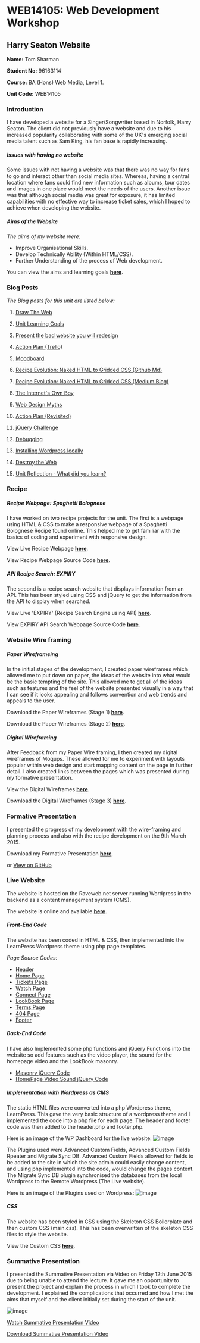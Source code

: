 # WEB14105: Web Development Workshop
## Harry Seaton Website




**Name:** Tom Sharman

**Student No:** 96163114

**Course:** BA (Hons) Web Media, Level 1.

**Unit Code:** WEB14105



### Introduction

I have developed a website for a Singer/Songwriter based in Norfolk, Harry Seaton. The client did not previously have a website and due to his increased popularity collaborating with some of the UK's emerging social media talent such as Sam King, his fan base is rapidly increasing. 

##### Issues with having no website

Some issues with not having a website was that there was no way for fans to go and interact other than social media sites. Whereas, having a central location where fans could find new information such as albums, tour dates and images in one place would meet the needs of the users. Another issue was that although social media was great for exposure, it has limited capabilities with no effective way to increase ticket sales, which I hoped to achieve when developing the website.


##### Aims of the Website

*The aims of my website were:*

- Improve Organisational Skills.
- Develop Technically Ability (Within HTML/CSS).
- Further Understanding of the process of Web development.

You can view the aims and learning goals **[here](https://github.com/TomSharmanWeb/WEB14104/blob/master/students/Tom%20Sharman/WEB14104%20Learning%20Goals.md)**.


### Blog Posts


*The Blog posts for this unit are listed below:*


1. [Draw The Web](http://www.fourthfloor.me/blogs/tsharman/2015/01/10/my-world-wide-web/)


2. [Unit Learning Goals](https://github.com/TomSharmanWeb/WEB14104/blob/master/students/Tom%20Sharman/WEB14104%20Learning%20Goals.md)

3. [Present the bad website you will redesign](https://github.com/TomSharmanWeb/WEB14104/blob/master/students/Tom%20Sharman/3%20Website%20Review/Bad%20Website%20-%20Overview%20of%203.md)

4. [Action Plan (Trello)](https://medium.com/@TOMSHARMAN/organising-web-development-1a7bd7c5822)

5. [Moodboard](https://www.pinterest.com/tomsharman/harry-seaton-website-inspiration/)

6. [Recipe Evolution: Naked HTML to Gridded CSS (Github Md) ](https://github.com/TomSharmanWeb/WEB14104/blob/master/students/Tom%20Sharman/Recipe%20HTML%26CSS%20Development/recipe_html_%26_css_development.md)

7. [Recipe Evolution: Naked HTML to Gridded CSS (Medium Blog) ](https://medium.com/@TOMSHARMAN/from-naked-html-to-gridded-css-cf7df4eb0620)

8. [The Internet's Own Boy](https://medium.com/@TOMSHARMAN/the-ultimate-price-for-internet-freedom-567d5c503756)

9. [Web Design Myths](https://medium.com/@TOMSHARMAN/design-has-to-be-original-3803d773798c)

10. [Action Plan (Revisited)](https://medium.com/@TOMSHARMAN/wireframe-feedback-plan-of-action-4666f2ab21ce)

11. [jQuery Challenge](https://medium.com/@TOMSHARMAN/jquery-fundimentals-1cb04e73c997)

12. [Debugging](https://medium.com/@TOMSHARMAN/jquery-251ee55becca)

13. [Installing Wordpress locally](https://medium.com/@TOMSHARMAN/how-to-install-wordpress-locally-10de0a5a1a4f)

14. [Destroy the Web](https://medium.com/@TOMSHARMAN/exclude-china-and-india-9f30b33f4e33)

15. [Unit Reflection - What did you learn?](https://medium.com/@TOMSHARMAN/web-development-fc60c2009a06)




### Recipe

##### Recipe Webpage: Spaghetti Bolognese


I have worked on two recipe projects for the unit. The first is a webpage using HTML & CSS to make a responsive webpage of a Spaghetti Bolognese Recipe found online. This helped me to get familiar with the basics of coding and experiment with responsive design.

View Live Recipe Webpage **[here](http://recipe.tomsharman.com/)**.

View Recipe Webpage Source Code **[here](https://github.com/TomSharmanWeb/HarrySeatonWebsite/tree/master/Recipe/Recipe)**.


##### API Recipe Search: EXPIRY

The second is a recipe search website that displays information from an API. This has been styled using CSS and jQuery to get the information from the API to display when searched.

View  Live 'EXPIRY' (Recipe Search Engine using API) **[here](http://expiry.tomsharmna.com/)**.

View EXPIRY API Search Webpage Source Code **[here](https://github.com/TomSharmanWeb/HarrySeatonWebsite/tree/master/Recipe/EXPIRY)**.



### Website Wire framing


##### Paper Wireframeing

In the initial stages of the development, I created paper wireframes which allowed me to put down on paper, the ideas of the website into what would be the basic tempting of the site. This allowed me to get all of the ideas such as features and the feel of the website presented visually in a way that I can see if it looks appealing and follows convention and web trends and appeals to the user.

Download the Paper Wireframes (Stage 1) **[here](https://drive.google.com/a/tomsharman.com/file/d/0B-byAkkN9IvyWlhySEVRYmVGcjg/view?usp=sharing)**.

Download the Paper Wireframes (Stage 2) **[here](https://drive.google.com/a/tomsharman.com/file/d/0B-byAkkN9IvydVZ3YmlaclRpbDQ/view?usp=sharing)**.


##### Digital Wireframing


After Feedback from my Paper Wire framing, I then created my digital wireframes of Moqups. These allowed for me to experiment with layouts popular within web design and start mapping content on the page in further detail. I also created links between the pages which was presented during my formative presentation.

View the Digital Wireframes **[here](https://moqups.com/Tomsharmanweb/CoUMNcWV/)**.

Download the Digital Wireframes (Stage 3) **[here](https://drive.google.com/a/tomsharman.com/file/d/0B-byAkkN9IvyXzQ1bGFLblhJZFk/view?usp=sharing)**.



### Formative Presentation

I presented the progress of my development with the wire-framing and planning process and also with the recipe development on the 9th March 2015. 

Download my Formative Presentation **[here](https://drive.google.com/file/d/0B-byAkkN9IvybnFmY1JaRHRDbDg/view?usp=sharing)**.

or [View on GitHub](https://github.com/TomSharmanWeb/HarrySeatonWebsite/blob/master/Formative%20Presentation/Harry%20Seaton%20Website%20Formattive%20Presentation%20-%2009.03.15.pdf)


### Live Website


The website is hosted on the Raveweb.net server running Wordpress in the backend as a content management system (CMS). 

The website is online and available **[here](http://harryseaton.raveweb.net/)**.


##### Front-End Code

The website has been coded in HTML & CSS, then implemented into the LearnPress Wordpress theme using php page templates. 

*Page Source Codes:*


- [Header](https://github.com/TomSharmanWeb/HarrySeatonWebsite/blob/master/Website/header.php)
- [Home Page](https://github.com/TomSharmanWeb/HarrySeatonWebsite/blob/master/Website/page-home.php)
- [Tickets Page](https://github.com/TomSharmanWeb/HarrySeatonWebsite/blob/master/Website/page-tickets.php)
- [Watch Page](https://github.com/TomSharmanWeb/HarrySeatonWebsite/blob/master/Website/page-watch.php)
- [Connect Page](https://github.com/TomSharmanWeb/HarrySeatonWebsite/blob/master/Website/page-connect.php)
- [LookBook Page](https://github.com/TomSharmanWeb/HarrySeatonWebsite/blob/master/Website/page-lookbook.php)
- [Terms Page](https://github.com/TomSharmanWeb/HarrySeatonWebsite/blob/master/Website/page-terms.php)
- [404 Page](https://github.com/TomSharmanWeb/HarrySeatonWebsite/blob/master/Website/templates/404.php)
- [Footer](https://github.com/TomSharmanWeb/HarrySeatonWebsite/blob/master/Website/footer.php)




##### Back-End Code

I have also Implemented some php functions and jQuery Functions into the website so add features such as the video player, the sound for the homepage video and the LookBook masonry.

- [Masonry jQuery Code](https://github.com/TomSharmanWeb/HarrySeatonWebsite/blob/master/Website/js/masonry.js)
- [HomePage Video Sound jQuery Code](https://github.com/TomSharmanWeb/HarrySeatonWebsite/blob/master/Website/js/homevid.js)


##### Implementation with Wordpress as CMS

The static HTML files were converted into a php Wordpress theme, LearnPress. This gave the very basic structure of a wordpress theme and I implemented the code into a php file for each page. The header and footer code was then added to the header.php and footer.php.


Here is an image of the WP Dashboard for the live website:
![image](https://github.com/TomSharmanWeb/HarrySeatonWebsite/blob/master/Miscellaneous/liveWebsiteWPDashboard.png)


The Plugins used were Advanced Custom Fields, Advanced Custom Fields Rpeater and Migrate Sync DB. Advanced Custom Fields allowed for fields to be added to the site in which the site admin could easily change content, and using php implemented into the code, would change the pages content. The Migrate Sync DB plugin synchronised the databases from the local Wordpress to the Remote Wordpress (The Live website).


Here is an image of the Plugins used on Wordpress:
![image](https://github.com/TomSharmanWeb/HarrySeatonWebsite/blob/master/Miscellaneous/liveWebsiteWPPlugins.png)



##### CSS

The website has been styled in CSS using the Skeleton CSS Boilerplate and then custom CSS (main.css). This has been overwritten of the skeleton CSS files to style the website.

View the Custom CSS **[here](https://github.com/TomSharmanWeb/HarrySeatonWebsite/tree/master/Website/css)**.


### Summative Presentation


I presented the Summative Presentation via Video on Friday 12th June 2015 due to being unable to attend the lecture. It gave me an opportunity to present the project and explain the process in which I took to complete the development. I explained the complications that occurred and how I met the aims that myself and the client initially set during the start of the unit.


![image](https://github.com/TomSharmanWeb/HarrySeatonWebsite/blob/master/Miscellaneous/summative-presentation-thumb.jpg)


[Watch Summative Presentation Video](https://youtu.be/PzartmoljMI)

[Download Summative Presentation Video]()






